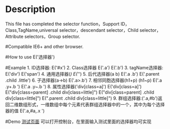# Description
This file has completed the selector function，Support ID，Class,TagName,universal selector，descendant selector，Child selector，Attribute selectors，Group selector.

#Compatible 
IE6+ and other browser.

#How to use
E('选择器')

#Example
	1. ID选择器:
		E('#x')
	2. Class选择器 
		E('.a') E('.b')
	3. tagName选择器:
		E('div') E('span')
	4. 通用选择器(*) 
		E('*')
	5. 后代选择器(a b)
		E('.a .b') E('.parent .child .little')
	6. 子选择器(a->b)
		E('.a>.b')
	7. 相邻同胞选择器(h1+p) (h1~p)
		E('.a .y+.b ') E('.a .y~.b ')
	8. 属性选择器('div[class=a]')
		E('div[class=a]') 
		E("div[class=parent] .child div[class=little]")
		E("div[class=parent] .child div[class=little]")
		E(".parent .child div[class=little]")
	9. 群组选择器:('.a,#b')返回二维数组形式，一维数组中每个元素代表群组选择器中的一个，其中为每个选择器的值
		E('.a,#a,.x ')

#Demo
	[测试页面](http://smartprogramming.sinaapp.com/quoteWebsite/selector/test/selector.html)
	可以打开控制台，在里面输入测试里面的选择器均可实现

